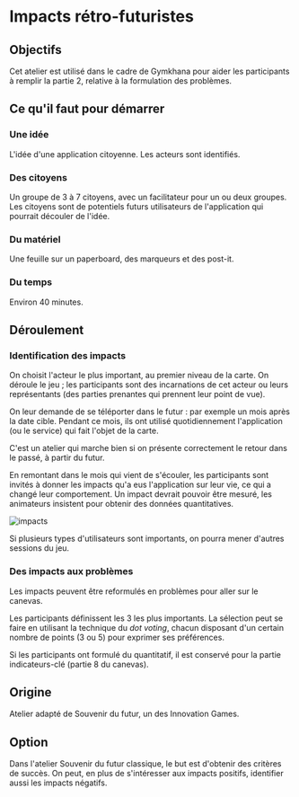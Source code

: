 # Impacts rétro-futuristes

## Objectifs
Cet atelier est utilisé dans le cadre de Gymkhana pour aider les participants à remplir la partie 2, relative à la formulation des problèmes.

## Ce qu'il faut pour démarrer

### Une idée
L'idée d'une application citoyenne. Les acteurs sont identifiés.

### Des citoyens
Un groupe de 3 à 7 citoyens, avec un facilitateur pour un ou deux groupes. Les citoyens sont de potentiels futurs utilisateurs de l'application qui pourrait découler de l'idée.

### Du matériel
Une feuille sur un paperboard, des marqueurs et des post-it.

### Du temps
Environ 40 minutes.

## Déroulement

### Identification des impacts
On choisit l'acteur le plus important, au premier niveau de la carte. On déroule le jeu ; les participants sont des incarnations de cet acteur ou leurs représentants (des parties prenantes qui prennent leur point de vue).

On leur demande de se téléporter dans le futur : par exemple un mois après la date cible. Pendant ce mois, ils ont utilisé quotidiennement l'application (ou le service) qui fait l'objet de la carte.

C'est un atelier qui marche bien si on présente correctement le retour dans le passé, à partir du futur.

En remontant dans le mois qui vient de s'écouler, les participants sont invités à donner les impacts qu'a eus l'application sur leur vie, ce qui a changé leur comportement. Un impact devrait pouvoir être mesuré, les animateurs insistent pour obtenir des données quantitatives.

![impacts](/contribution/impacts.jpg)

Si plusieurs types d'utilisateurs sont importants, on pourra mener d'autres sessions du jeu.

### Des impacts aux problèmes
Les impacts peuvent être reformulés en problèmes pour aller sur le canevas.

Les participants définissent les 3 les plus importants. La sélection peut se faire en utilisant la technique du *dot voting*, chacun disposant d'un certain nombre de points (3 ou 5) pour exprimer ses préférences.

Si les participants ont formulé du quantitatif, il est conservé pour la partie indicateurs-clé (partie 8 du canevas).

## Origine
Atelier adapté de Souvenir du futur, un des Innovation Games.

## Option
Dans l'atelier Souvenir du futur classique, le but est d'obtenir des critères de succès. On peut, en plus de s'intéresser aux impacts positifs, identifier aussi les impacts négatifs.
